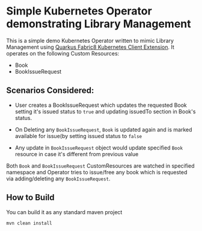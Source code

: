 # Simple Kubernetes Operator demonstrating Library Management

This is a simple demo Kubernetes Operator written to mimic Library Management using [Quarkus Fabric8 Kubernetes Client Extension](https://quarkus.io/guides/kubernetes-client). It operates on the following Custom Resources:
- Book
- BookIssueRequest

## Scenarios Considered:
- User creates a BookIssueRequest which updates the requested Book setting it's issued status to `true` and updating issuedTo section in Book's status. 

- On Deleting any `BookIssueRequest`, `Book` is updated again and is marked available for issue(by setting issued status to `false`

- Any update in `BookIssueRequest` object would update specified `Book` resource in case it's different from previous value

Both `Book` and `BookIssueRequest` CustomResources are watched in specified namespace and Operator tries to issue/free any book which is requested via adding/deleting any `BookIssueRequest`.

## How to Build
You can build it as any standard maven project
```shell
mvn clean install
```


